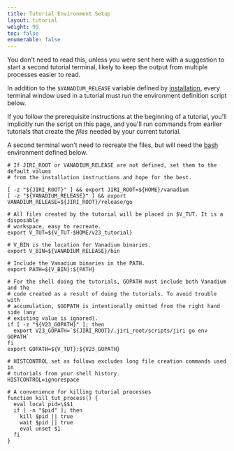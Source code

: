 ```yaml
---
title: Tutorial Environment Setup
layout: tutorial
weight: 99
toc: false
enumerable: false
---
```


You don't need to read this, unless you were sent here with a suggestion to
start a second tutorial terminal, likely to keep the output from multiple
processes easier to read.

In addition to the `$VANADIUM_RELEASE` variable defined by [installation], every
terminal window used in a tutorial must run the environment definition script
below.

If you follow the prerequisite instructions at the beginning of a tutorial,
you'll implicitly run the script on this page, and you'll run commands from
earlier tutorials that create the _files_ needed by your current tutorial.

A second terminal won't need to recreate the files, but will need the [bash]
environment defined below.

<!-- @envVars @buildjs @test @testui @completer -->
```
# If JIRI_ROOT or VANADIUM_RELEASE are not defined, set them to the default values
# from the installation instructions and hope for the best.

[ -z "${JIRI_ROOT}" ] && export JIRI_ROOT=${HOME}/vanadium
[ -z "${VANADIUM_RELEASE}" ] && export VANADIUM_RELEASE=${JIRI_ROOT}/release/go

# All files created by the tutorial will be placed in $V_TUT. It is a disposable
# workspace, easy to recreate.
export V_TUT=${V_TUT-$HOME/v23_tutorial}

# V_BIN is the location for Vanadium binaries.
export V_BIN=${VANADIUM_RELEASE}/bin

# Include the Vanadium binaries in the PATH.
export PATH=${V_BIN}:${PATH}

# For the shell doing the tutorials, GOPATH must include both Vanadium and the
# code created as a result of doing the tutorials. To avoid trouble with
# accumulation, $GOPATH is intentionally omitted from the right hand side (any
# existing value is ignored).
if [ -z "${V23_GOPATH}" ]; then
  export V23_GOPATH=`${JIRI_ROOT}/.jiri_root/scripts/jiri go env GOPATH`
fi
export GOPATH=${V_TUT}:${V23_GOPATH}

# HISTCONTROL set as follows excludes long file creation commands used in
# tutorials from your shell history.
HISTCONTROL=ignorespace

# A convenience for killing tutorial processes
function kill_tut_process() {
  eval local pid=\$$1
  if [ -n "$pid" ]; then
    kill $pid || true
    wait $pid || true
    eval unset $1
  fi
}
```

[installation]: /2016/installation/
[bash]: /2016/tutorials/faq.html#why-bash-
